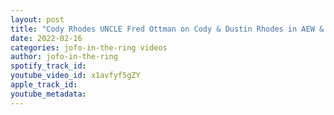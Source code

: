 ```yaml
---
layout: post
title: "Cody Rhodes UNCLE Fred Ottman on Cody & Dustin Rhodes in AEW & there RUN in WWE"
date: 2022-02-16
categories: jofo-in-the-ring videos
author: jofo-in-the-ring
spotify_track_id: 
youtube_video_id: x1avfyf5gZY
apple_track_id: 
youtube_metadata: 
---
```

